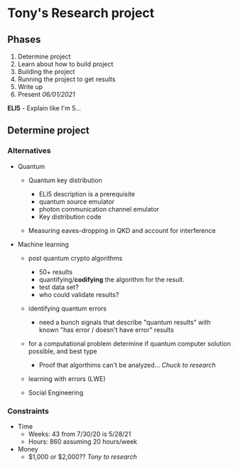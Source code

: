 # Tony's Research project

## Phases

1. Determine project
2. Learn about how to build project
3. Building the project
4. Running the project to get results
5. Write up
6. Present *06/01/2021*

__ELI5__ - Explain like I'm 5...

## Determine project

### Alternatives

* Quantum
  * Quantum key distribution
    * ELI5 description is a prerequisite
    * quantum source emulator
    * photon communication channel emulator
    * Key distribution code

  * Measuring eaves-dropping in QKD and account for interference

* Machine learning
  * post quantum crypto algorithms
    * 50+ results
    * quantifying/**codifying** the algorithm for the result.
    * test data set?
    * who could validate results?

  * identifying quantum errors
    * need a bunch signals that describe "quantum results" with known "has error / doesn't have error" results

  * for a computational problem determine if quantum computer solution possible, and best type
    * Proof that algorthims can't be analyzed... *Chuck to research*

  * learning with errors (LWE)
  * Social Engineering

### Constraints

* Time
  * Weeks: 43 from 7/30/20 is 5/28/21
  * Hours: 860 assuming 20 hours/week
* Money
  * $1,000 or $2,000?? *Tony to research*

